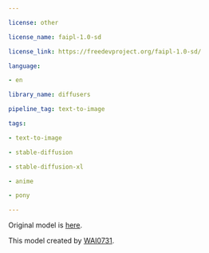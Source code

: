 ---
license: other
license_name: faipl-1.0-sd
license_link: https://freedevproject.org/faipl-1.0-sd/
language:
- en
library_name: diffusers
pipeline_tag: text-to-image
tags:
- text-to-image
- stable-diffusion
- stable-diffusion-xl
- anime
- pony
---

Original model is [here](https://civitai.com/models/553648/wai-ani-hentai-ponyxl?modelVersionId=834110).
This model created by [WAI0731](https://civitai.com/user/WAI0731).
